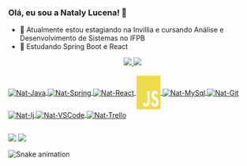### Olá, eu sou a Nataly Lucena! 👋

- 🔭 Atualmente estou estagiando na Invillia e cursando Análise e Desenvolvimento de Sistemas no IFPB
- 🌱 Estudando Spring Boot e React

<div align="center">
  <a href="https://github.com/moreiranat">
  <img height="180em" src="https://github-readme-stats.vercel.app/api?username=moreiranat&show_icons=true&theme=dracula&include_all_commits=true&count_private=true"/>
  <img height="180em" src="https://github-readme-stats.vercel.app/api/top-langs/?username=moreiranat&layout=compact&langs_count=7&theme=dracula"/>
</div>

<div style="display: inline_block"><br>

  <img align="center" alt="Nat-Java" height="80" width="60" src="https://cdn.jsdelivr.net/gh/devicons/devicon/icons/java/java-original-wordmark.svg" />   
  <img align="center" alt="Nat-Spring" height="80" width="60" src="https://cdn.jsdelivr.net/gh/devicons/devicon/icons/spring/spring-original-wordmark.svg" />   
  <img align="center" alt="Nat-React" height="80" width="60" src="https://cdn.jsdelivr.net/gh/devicons/devicon/icons/react/react-original-wordmark.svg">
  <img align="center" alt="Nat-Js" height="70" width="50" src="https://raw.githubusercontent.com/devicons/devicon/master/icons/javascript/javascript-plain.svg">
  <img align="center" alt="Nat-MySql" height="80" width="60" src="https://cdn.jsdelivr.net/gh/devicons/devicon/icons/mysql/mysql-original-wordmark.svg">
  <img align="center" alt="Nat-Git" height="80" width="60" src="https://cdn.jsdelivr.net/gh/devicons/devicon/icons/git/git-original-wordmark.svg">
  <img align="center" alt="Nat-Ij" height="100" width="100" src="https://cdn.jsdelivr.net/gh/devicons/devicon/icons/intellij/intellij-original-wordmark.svg">
  <img align="center" alt="Nat-VSCode" height="80" width="60" src="https://cdn.jsdelivr.net/gh/devicons/devicon/icons/vscode/vscode-original-wordmark.svg">
  <img align="center" alt="Nat-Trello" height="80" width="60" src="https://cdn.jsdelivr.net/gh/devicons/devicon/icons/trello/trello-plain-wordmark.svg">

  ##
  
  <div> 
  <a href="https://www.linkedin.com/in/nataly-lucena-moreira/" target="_blank"><img src="https://img.shields.io/badge/-LinkedIn-%230077B5?style=for-the-badge&logo=linkedin&logoColor=white" target="_blank"></a> 
  <a href = "mailto:natalylucena.pb@gmail.com"><img src="https://img.shields.io/badge/-Gmail-%23333?style=for-the-badge&logo=gmail&logoColor=red" target="_blank"></a>
  
  ![Snake animation](https://github.com/moreiranat/moreiranat/blob/output/github-contribution-grid-snake.svg)
 
</div>
